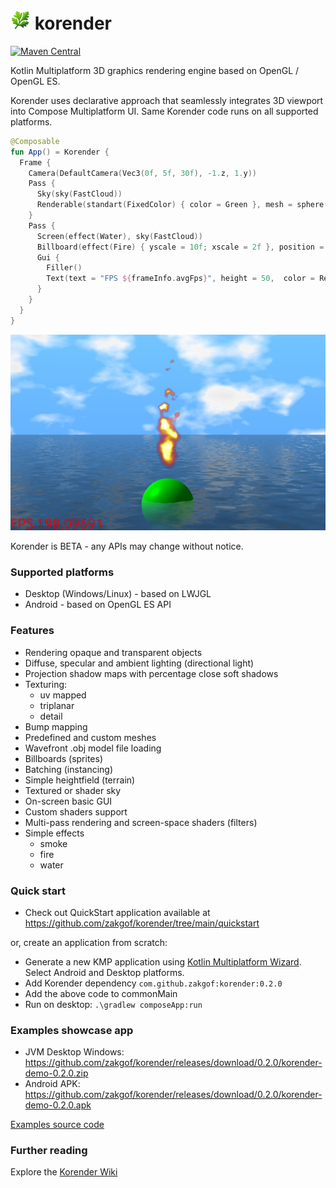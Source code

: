 # ![Korender](doc/korender32.png) korender
[![Maven Central](https://maven-badges.herokuapp.com/maven-central/com.github.zakgof/korender/badge.svg)](https://maven-badges.herokuapp.com/maven-central/com.github.zakgof/korender)

Kotlin Multiplatform 3D graphics rendering engine based on OpenGL / OpenGL ES.

Korender uses declarative approach that seamlessly integrates 3D viewport into Compose Multiplatform UI. 
Same Korender code runs on all supported platforms.

````kotlin
@Composable
fun App() = Korender {
  Frame {
    Camera(DefaultCamera(Vec3(0f, 5f, 30f), -1.z, 1.y))
    Pass {
      Sky(sky(FastCloud))
      Renderable(standart(FixedColor) { color = Green }, mesh = sphere(2f), transform = translate(-0.5f.y))
    }
    Pass {
      Screen(effect(Water), sky(FastCloud))
      Billboard(effect(Fire) { yscale = 10f; xscale = 2f }, position = 6.y, transparent = true)
      Gui {
        Filler()
        Text(text = "FPS ${frameInfo.avgFps}", height = 50,  color = Red, font = "/ubuntu.ttf", id = "fps")
      }
    }
  }
}
````
![Korender](doc/quickstart.jpg)

Korender is BETA - any APIs may change without notice.

### Supported platforms
- Desktop (Windows/Linux) - based on LWJGL
- Android - based on OpenGL ES API

### Features
- Rendering opaque and transparent objects
- Diffuse, specular and ambient lighting (directional light)
- Projection shadow maps with percentage close soft shadows
- Texturing:
  - uv mapped
  - triplanar
  - detail
- Bump mapping
- Predefined and custom meshes
- Wavefront .obj model file loading
- Billboards (sprites)
- Batching (instancing)
- Simple heightfield (terrain)
- Textured or shader sky
- On-screen basic GUI
- Custom shaders support
- Multi-pass rendering and screen-space shaders (filters)
- Simple effects
  - smoke
  - fire
  - water

### Quick start

- Check out QuickStart application available at https://github.com/zakgof/korender/tree/main/quickstart

or, create an application from scratch:

- Generate a new KMP application using [Kotlin Multiplatform Wizard](https://kmp.jetbrains.com/). Select Android and Desktop platforms.
- Add Korender dependency `com.github.zakgof:korender:0.2.0`
- Add the above code to commonMain
- Run on desktop: `.\gradlew composeApp:run`


### Examples showcase app

- JVM Desktop Windows: https://github.com/zakgof/korender/releases/download/0.2.0/korender-demo-0.2.0.zip
- Android APK: https://github.com/zakgof/korender/releases/download/0.2.0/korender-demo-0.2.0.apk

[Examples source code](https://github.com/zakgof/korender/tree/main/korender-framework/examples/src/commonMain/kotlin)

### Further reading
Explore the [Korender Wiki](https://github.com/zakgof/korender/wiki)